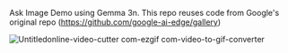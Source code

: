 Ask Image Demo using Gemma 3n. This repo reuses code from Google's original repo (https://github.com/google-ai-edge/gallery) 


![Untitledonline-video-cutter com-ezgif com-video-to-gif-converter](https://github.com/user-attachments/assets/ee9b045f-55c4-4b3e-857d-c3f5e30c2075)
